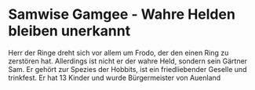 # Samwise Gamgee - Wahre Helden bleiben unerkannt

Herr der Ringe dreht sich vor allem um Frodo, der den einen Ring zu zerstören hat. Allerdings ist nicht er der wahre Held, sondern sein Gärtner Sam.
Er gehört zur Spezies der Hobbits, ist ein friedliebender Geselle und trinkfest. Er hat 13 Kinder und wurde Bürgermeister von Auenland

